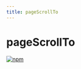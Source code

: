 ```yaml
---
title: pageScrollTo
---
```


# pageScrollTo
[![npm](https://img.shields.io/npm/v/@uni/page-scroll-to.svg)](https://www.npmjs.com/package/@uni/page-scroll-to)
